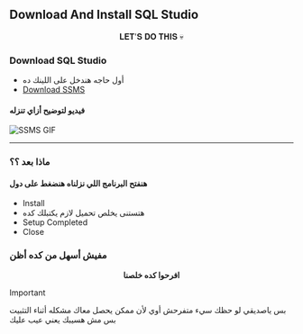 ## Download And Install SQL Studio

<div align="center"> 
𝐋𝐄𝐓'𝐒 𝐃𝐎 𝐓𝐇𝐈𝐒 💀
</div>

### Download SQL Studio 
- أول حاجه هندخل على اللينك ده
- [Download SSMS](https://learn.microsoft.com/en-us/sql/ssms/download-sql-server-management-studio-ssms?view=sql-server-ver16)
#### فيديو لتوضيح أزاي تنزله
![SSMS GIF](./gifs/SSMS.gif)

---

### ماذا بعد ؟؟
#### هنفتح البرنامج اللي نزلناه هنضغط على دول 
- Install
- هتستنى يخلص تحميل لازم يكتبلك كده
- Setup Completed
- Close
### مفيش أسهل من كده أظن 

<div align="center"> 
  <strong>افرحوا كده خلصنا</strong>
</div>

> [!IMPORTANT]
> بس ياصديقي لو حظك سيء متفرحش أوي لأن ممكن يحصل معاك مشكله أثناء التثبيت بس مش هسيبك يعني عيب عليك












